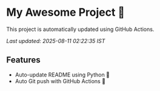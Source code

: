 # My Awesome Project 🚀

This project is automatically updated using GitHub Actions.

_Last updated: 2025-08-11 02:22:35 IST_

## Features
- Auto-update README using Python 🐍
- Auto Git push with GitHub Actions 🤖

